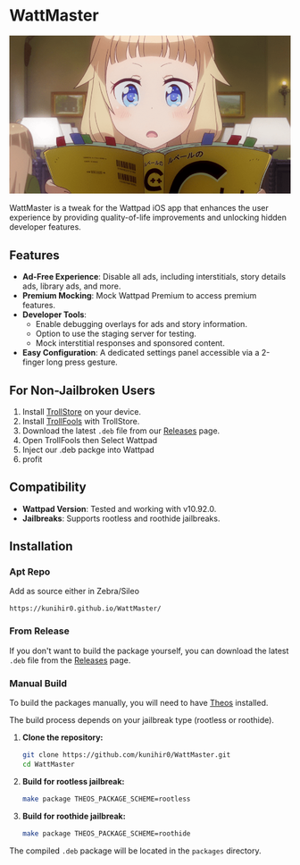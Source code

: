 # WattMaster

![WattMaster Header](assets/imgs/readme_header.png)

WattMaster is a tweak for the Wattpad iOS app that enhances the user experience by providing quality-of-life improvements and unlocking hidden developer features.

## Features

- **Ad-Free Experience**: Disable all ads, including interstitials, story details ads, library ads, and more.
- **Premium Mocking**: Mock Wattpad Premium to access premium features.
- **Developer Tools**:
    - Enable debugging overlays for ads and story information.
    - Option to use the staging server for testing.
    - Mock interstitial responses and sponsored content.
- **Easy Configuration**: A dedicated settings panel accessible via a 2-finger long press gesture.

## For Non-Jailbroken Users

1. Install [TrollStore](https://github.com/opa334/TrollStore) on your device.
2. Install [TrollFools](https://github.com/Lessica/TrollFools) with TrollStore.
3. Download the latest `.deb` file from our [Releases](../../releases) page.
4. Open TrollFools then Select Wattpad
5. Inject our .deb packge into Wattpad
6. profit

## Compatibility

- **Wattpad Version**: Tested and working with v10.92.0.
- **Jailbreaks**: Supports rootless and roothide jailbreaks.

## Installation

### Apt Repo
Add as source either in Zebra/Sileo

```
https://kunihir0.github.io/WattMaster/
```

### From Release

If you don't want to build the package yourself, you can download the latest `.deb` file from the [Releases](https://github.com/kunihir0/WattMaster/releases) page.

### Manual Build

To build the packages manually, you will need to have [Theos](https://theos.dev/) installed.

The build process depends on your jailbreak type (rootless or roothide).

1.  **Clone the repository:**
    ```bash
    git clone https://github.com/kunihir0/WattMaster.git
    cd WattMaster
    ```

2.  **Build for rootless jailbreak:**
    ```bash
    make package THEOS_PACKAGE_SCHEME=rootless
    ```

3.  **Build for roothide jailbreak:**
    ```bash
    make package THEOS_PACKAGE_SCHEME=roothide
    ```

The compiled `.deb` package will be located in the `packages` directory.
